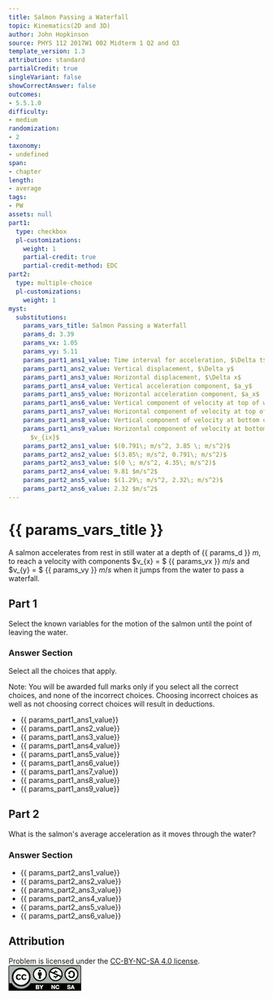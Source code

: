 ```yaml
---
title: Salmon Passing a Waterfall
topic: Kinematics(2D and 3D)
author: John Hopkinson
source: PHYS 112 2017W1 002 Midterm 1 Q2 and Q3
template_version: 1.3
attribution: standard
partialCredit: true
singleVariant: false
showCorrectAnswer: false
outcomes:
- 5.5.1.0
difficulty:
- medium
randomization:
- 2
taxonomy:
- undefined
span:
- chapter
length:
- average
tags:
- PW
assets: null
part1:
  type: checkbox
  pl-customizations:
    weight: 1
    partial-credit: true
    partial-credit-method: EDC
part2:
  type: multiple-choice
  pl-customizations:
    weight: 1
myst:
  substitutions:
    params_vars_title: Salmon Passing a Waterfall
    params_d: 3.39
    params_vx: 1.05
    params_vy: 5.11
    params_part1_ans1_value: Time interval for acceleration, $\Delta t$
    params_part1_ans2_value: Vertical displacement, $\Delta y$
    params_part1_ans3_value: Horizontal displacement, $\Delta x$
    params_part1_ans4_value: Vertical acceleration component, $a_y$
    params_part1_ans5_value: Horizontal acceleration component, $a_x$
    params_part1_ans6_value: Vertical component of velocity at top of water, $v_{fy}$
    params_part1_ans7_value: Horizontal component of velocity at top of water, $v_{fx}$
    params_part1_ans8_value: Vertical component of velocity at bottom of water, $v_{iy}$
    params_part1_ans9_value: Horizontal component of velocity at bottom of water,
      $v_{ix}$
    params_part2_ans1_value: $(0.791\; m/s^2, 3.85 \; m/s^2)$
    params_part2_ans2_value: $(3.85\; m/s^2, 0.791\; m/s^2)$
    params_part2_ans3_value: $(0 \; m/s^2, 4.35\; m/s^2)$
    params_part2_ans4_value: 9.81 $m/s^2$
    params_part2_ans5_value: $(1.29\; m/s^2, 2.32\; m/s^2)$
    params_part2_ans6_value: 2.32 $m/s^2$
---
```

# {{ params_vars_title }}
A salmon accelerates from rest in still water at a depth of {{ params_d }} $m$, to reach a velocity with components $v\_{x} = $ {{ params_vx }} $m/s$ and $v\_{y} = $ {{ params_vy }} $m/s$ when it jumps from the water to pass a waterfall.

## Part 1

Select the known variables for the motion of the salmon until the point of leaving the water.

### Answer Section

Select all the choices that apply.

Note: You will be awarded full marks only if you select all the correct choices, and none of the incorrect choices. Choosing incorrect choices as well as not choosing correct choices will result in deductions.

- {{ params_part1_ans1_value}}
- {{ params_part1_ans2_value}}
- {{ params_part1_ans3_value}}
- {{ params_part1_ans4_value}}
- {{ params_part1_ans5_value}}
- {{ params_part1_ans6_value}}
- {{ params_part1_ans7_value}}
- {{ params_part1_ans8_value}}
- {{ params_part1_ans9_value}}

## Part 2

What is the salmon's average acceleration as it moves through the water?

### Answer Section

- {{ params_part2_ans1_value}}
- {{ params_part2_ans2_value}}
- {{ params_part2_ans3_value}}
- {{ params_part2_ans4_value}}
- {{ params_part2_ans5_value}}
- {{ params_part2_ans6_value}}

## Attribution

Problem is licensed under the [CC-BY-NC-SA 4.0 license](https://creativecommons.org/licenses/by-nc-sa/4.0/).<br> ![The Creative Commons 4.0 license requiring attribution-BY, non-commercial-NC, and share-alike-SA license.](https://raw.githubusercontent.com/firasm/bits/master/by-nc-sa.png)